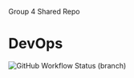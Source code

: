 Group 4 Shared Repo 

# DevOps
![GitHub Workflow Status (branch)](https://img.shields.io/badge/Harris-Taylor-darkblue)

